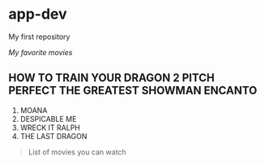 # app-dev
My first repository

*My favorite movies*

**HOW TO TRAIN YOUR DRAGON 2**
**PITCH PERFECT**
**THE GREATEST SHOWMAN**
**ENCANTO**
------
1. MOANA
2. DESPICABLE ME
3. WRECK IT RALPH
4. THE LAST DRAGON

>List of movies you can watch
